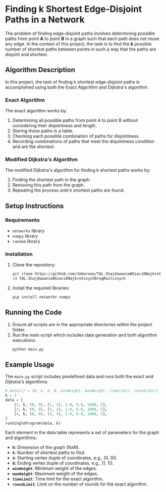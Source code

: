 # Finding k Shortest Edge-Disjoint Paths in a Network

The problem of finding edge-disjoint paths involves determining possible paths from point **A** to point **B** in a graph such that each path does not reuse any edge. In the context of this project, the task is to find the **k** possible number of shortest paths between points in such a way that the paths are disjoint and shortest.

## Algorithm Description

In this project, the task of finding k shortest edge-disjoint paths is accomplished using both the Exact Algorithm and Dijkstra's algorithm.

### Exact Algorithm

The exact algorithm works by:

1. Determining all possible paths from point A to point B without considering their disjointness and length.
2. Storing these paths in a table.
3. Checking each possible combination of paths for disjointness.
4. Recording combinations of paths that meet the disjointness condition and are the shortest.

### Modified Dijkstra's Algorithm

The modified Dijkstra's algorithm for finding k shortest paths works by:

1. Finding the shortest path in the graph.
2. Removing this path from the graph.
3. Repeating the process until k shortest paths are found.

## Setup Instructions

### Requirements

- `networkx` library
- `numpy` library
- `random` library

### Installation

1. Clone the repository:

   ```bash
   git clone https://github.com/Joberooo/TAL-ZnajdowanieWSieciKNajkrotszychDrogRozlcznych.git
   cd TAL-ZnajdowanieWSieciKNajkrotszychDrogRozlcznych
   ```

2. Install the required libraries:
   ```bash
   pip install networkx numpy
   ```

## Running the Code

1. Ensure all scripts are in the appropriate directories within the project folder.
2. Run the main script which includes data generation and both algorithm executions:
   ```bash
   python main.py
   ```

## Example Usage

The `main.py` script includes predefined data and runs both the exact and Dijkstra's algorithms:

```python
# data[i] = [N, k, A, B, minWeight, maxWeight, timeLimit, roundLimit]
k = 3
data = [
    [2, k, (0, 0), (1, 1), 1.0, 9.0, 1000, 5],
    [3, k, (0, 0), (2, 2), 1.0, 9.0, 1000, 5],
    [4, k, (0, 0), (3, 3), 1.0, 9.0, 1000, 5],
]
runSingleProgram(data, k)
```

Each element in the data table represents a set of parameters for the graph and algorithms:

- **`N`**: Dimension of the graph (NxN).
- **`k`**: Number of shortest paths to find.
- **`A`**: Starting vertex (tuple of coordinates, e.g., (0, 0)).
- **`B`**: Ending vertex (tuple of coordinates, e.g., (1, 1)).
- **`minWeight`**: Minimum weight of the edges.
- **`maxWeight`**: Maximum weight of the edges.
- **`timeLimit`**: Time limit for the exact algorithm.
- **`roundLimit`**: Limit on the number of rounds for the exact algorithm.
